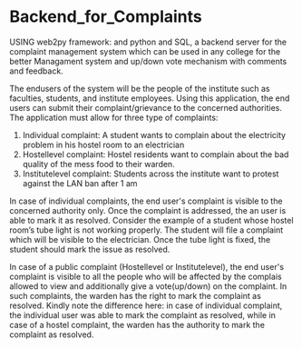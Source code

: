 
# Backend_for_Complaints

USING web2py framework: and python and SQL, a backend server for the complaint management system which can be used in any college for the 
better Managament system and up/down vote mechanism with comments and feedback.

The end­users of the system will be the people of the institute such as faculties, students, and institute employees. 
Using this application, the end users can submit their complaint/grievance to the concerned authorities.
The application must allow for three type of complaints: 
1.	Individual complaint: A student wants to complain about the electricity problem in his hostel room to an electrician 
2.	Hostel­level complaint: Hostel residents want to complain about the bad quality of the mess food to their warden. 
3.	Institute­level complaint: Students across the institute want to protest against the LAN ban after 1 am 
 
In case of individual complaints, the end user's complaint is visible to the concerned authority only. Once the complaint is
addressed, the an user is able to mark it as resolved.  Consider the example of a student whose hostel room’s tube light is
not working properly. The student will file a complaint which will be visible to the electrician. Once the tube light is fixed, the
student should mark the issue as resolved. 
 
In case of a public complaint (Hostel­level or Institute­level), the end user's complaint is visible to all the people
who will be affected by the complais allowed to view and additionally give a vote(up/down) on the complaint. In such complaints,
the warden has the right to mark the complaint as resolved. Kindly note the difference here: in case of individual complaint,
the individual user was able to mark the complaint as resolved, while in case of a hostel complaint, the warden has the authority
to mark the complaint as resolved.  
